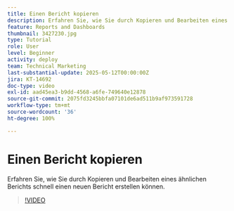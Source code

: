 ```yaml
---
title: Einen Bericht kopieren
description: Erfahren Sie, wie Sie durch Kopieren und Bearbeiten eines ähnlichen Berichts schnell einen neuen Bericht erstellen können.
feature: Reports and Dashboards
thumbnail: 3427230.jpg
type: Tutorial
role: User
level: Beginner
activity: deploy
team: Technical Marketing
last-substantial-update: 2025-05-12T00:00:00Z
jira: KT-14692
doc-type: video
exl-id: aad45ea3-b9dd-4568-a6fe-749640e12878
source-git-commit: 2075fd3245bbfa07101de6ad511b9af973591728
workflow-type: tm+mt
source-wordcount: '36'
ht-degree: 100%

---
```


# Einen Bericht kopieren

Erfahren Sie, wie Sie durch Kopieren und Bearbeiten eines ähnlichen Berichts schnell einen neuen Bericht erstellen können.

>[!VIDEO](https://video.tv.adobe.com/v/3437054/?quality=12&learn=on&enablevpops&captions=ger)
